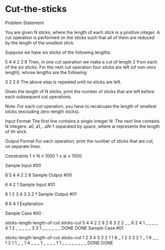 # Cut-the-sticks
Problem Statement

You are given N sticks, where the length of each stick is a positive integer. A cut operation is performed on the sticks such that all of them are reduced by the length of the smallest stick.

Suppose we have six sticks of the following lengths:

5 4 4 2 2 8
Then, in one cut operation we make a cut of length 2 from each of the six sticks. For the next cut operation four sticks are left (of non-zero length), whose lengths are the following:

3 2 2 6
The above step is repeated until no sticks are left.

Given the length of N sticks, print the number of sticks that are left before each subsequent cut operations.

Note: For each cut operation, you have to recalcuate the length of smallest sticks (excluding zero-length sticks).

Input Format 
The first line contains a single integer N. 
The next line contains N integers: a0, a1,...aN-1 separated by space, where ai represents the length of ith stick.

Output Format 
For each operation, print the number of sticks that are cut, on separate lines.

Constraints 
1 ≤ N ≤ 1000 
1 ≤ ai ≤ 1000

Sample Input #00

6
5 4 4 2 2 8
Sample Output #00

6
4
2
1
Sample Input #01

8
1 2 3 4 3 3 2 1
Sample Output #01

8
6
4
1
Explanation

Sample Case #00 :

sticks-length        length-of-cut   sticks-cut
5 4 4 2 2 8             2               6
3 2 2 _ _ 6             2               4
1 _ _ _ _ 4             1               2
_ _ _ _ _ 3             3               1
_ _ _ _ _ _           DONE            DONE
Sample Case #01

sticks-length         length-of-cut   sticks-cut
1 2 3 4 3 3 2 1         1               8
_ 1 2 3 2 2 1 _         1               6
_ _ 1 2 1 1 _ _         1               4
_ _ _ 1 _ _ _ _         1               1
_ _ _ _ _ _ _ _       DONE            DONE

